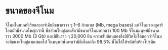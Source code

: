 # ขนาดของจีโนม

จีโนมในแบคทีเรียและอาร์เคียมีขนาดราว ๆ 1–6 ล้านเบส (Mb, mega bases) แต่จีโนมของยูคาริโอตมักมีขนาดใหญ่กว่านี้ พืชส่วนใหญ่และสัตว์มีขนาดจีโนมมากกว่า 100 Mb จีโนมมนุษย์มีขนาดราว 3000 Mb (3 Gb) และมียีนราว ๆ 20,000 ยีน ความซับซ้อนของสิ่งมีชีวิตไม่ได้บอกว่าจีโนมจะมีขนาดใหญ่ตามเสมอไป ในมนุษย์นั้นพบว่ามีดีเอ็นเอถึง 98.5% ที่ไม่ได้ให้รหัสที่สร้างโปรตีน
